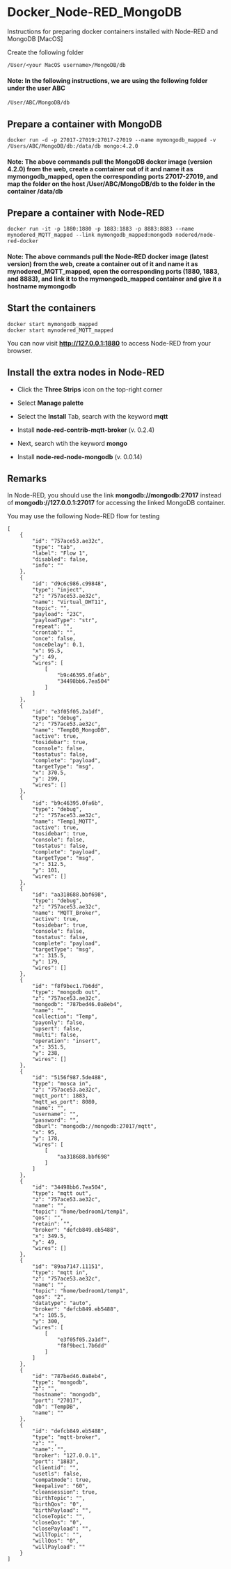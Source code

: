 # Docker_Node-RED_MongoDB
Instructions for preparing docker containers installed with Node-RED and MongoDB [MacOS]

Create the following folder

```
/User/<your MacOS username>/MongoDB/db
```

#### Note: In the following instructions, we are using the following folder under the user **ABC**

```
/User/ABC/MongoDB/db
```

## Prepare a container with MongoDB

```
docker run -d -p 27017-27019:27017-27019 --name mymongodb_mapped -v /Users/ABC/MongoDB/db:/data/db mongo:4.2.0
```
#### Note: The above commands pull the MongoDB docker image (version 4.2.0) from the web, create a comtainer out of it and name it as **mymongodb_mapped**, open the corresponding ports 27017-27019, and map the folder on the host **/User/ABC/MongoDB/db** to the folder in the container **/data/db**

## Prepare a container with Node-RED

```
docker run -it -p 1880:1880 -p 1883:1883 -p 8883:8883 --name mynodered_MQTT_mapped --link mymongodb_mapped:mongodb nodered/node-red-docker
```
#### Note: The above commands pull the Node-RED docker image (latest version) from the web, create a container out of it and name it as **mynodered_MQTT_mapped**, open the corresponding ports (1880, 1883, and 8883), and link it to the **mymongodb_mapped** container and give it a hostname **mymongodb**

## Start the containers

```
docker start mymongodb_mapped
docker start mynodered_MQTT_mapped
```

You can now visit **http://127.0.0.1:1880** to access Node-RED from your browser. 

## Install the extra nodes in Node-RED

* Click the **Three Strips** icon on the top-right corner
* Select **Manage palette** 
* Select the **Install** Tab, search with the keyword **mqtt** 
* Install **node-red-contrib-mqtt-broker** (v. 0.2.4)

* Next, search wtih the keyword **mongo** 
* Install **node-red-node-mongodb** (v. 0.0.14)

## Remarks

In Node-RED, you should use the link **mongodb://mongodb:27017** instead of **mongodb://127.0.0.1:27017** for accessing the linked MongoDB container.

You may use the following Node-RED flow for testing

```
[
    {
        "id": "757ace53.ae32c",
        "type": "tab",
        "label": "Flow 1",
        "disabled": false,
        "info": ""
    },
    {
        "id": "d9c6c986.c99848",
        "type": "inject",
        "z": "757ace53.ae32c",
        "name": "Virtual_DHT11",
        "topic": "",
        "payload": "23C",
        "payloadType": "str",
        "repeat": "",
        "crontab": "",
        "once": false,
        "onceDelay": 0.1,
        "x": 95.5,
        "y": 49,
        "wires": [
            [
                "b9c46395.0fa6b",
                "34498bb6.7ea504"
            ]
        ]
    },
    {
        "id": "e3f05f05.2a1df",
        "type": "debug",
        "z": "757ace53.ae32c",
        "name": "TempDB_MongoDB",
        "active": true,
        "tosidebar": true,
        "console": false,
        "tostatus": false,
        "complete": "payload",
        "targetType": "msg",
        "x": 370.5,
        "y": 299,
        "wires": []
    },
    {
        "id": "b9c46395.0fa6b",
        "type": "debug",
        "z": "757ace53.ae32c",
        "name": "Temp1_MQTT",
        "active": true,
        "tosidebar": true,
        "console": false,
        "tostatus": false,
        "complete": "payload",
        "targetType": "msg",
        "x": 312.5,
        "y": 101,
        "wires": []
    },
    {
        "id": "aa318688.bbf698",
        "type": "debug",
        "z": "757ace53.ae32c",
        "name": "MQTT_Broker",
        "active": true,
        "tosidebar": true,
        "console": false,
        "tostatus": false,
        "complete": "payload",
        "targetType": "msg",
        "x": 315.5,
        "y": 179,
        "wires": []
    },
    {
        "id": "f8f9bec1.7b6dd",
        "type": "mongodb out",
        "z": "757ace53.ae32c",
        "mongodb": "787bed46.0a8eb4",
        "name": "",
        "collection": "Temp",
        "payonly": false,
        "upsert": false,
        "multi": false,
        "operation": "insert",
        "x": 351.5,
        "y": 238,
        "wires": []
    },
    {
        "id": "5156f987.5de488",
        "type": "mosca in",
        "z": "757ace53.ae32c",
        "mqtt_port": 1883,
        "mqtt_ws_port": 8080,
        "name": "",
        "username": "",
        "password": "",
        "dburl": "mongodb://mongodb:27017/mqtt",
        "x": 95,
        "y": 178,
        "wires": [
            [
                "aa318688.bbf698"
            ]
        ]
    },
    {
        "id": "34498bb6.7ea504",
        "type": "mqtt out",
        "z": "757ace53.ae32c",
        "name": "",
        "topic": "home/bedroom1/temp1",
        "qos": "",
        "retain": "",
        "broker": "defcb849.eb5488",
        "x": 349.5,
        "y": 49,
        "wires": []
    },
    {
        "id": "89aa7147.11151",
        "type": "mqtt in",
        "z": "757ace53.ae32c",
        "name": "",
        "topic": "home/bedroom1/temp1",
        "qos": "2",
        "datatype": "auto",
        "broker": "defcb849.eb5488",
        "x": 105.5,
        "y": 300,
        "wires": [
            [
                "e3f05f05.2a1df",
                "f8f9bec1.7b6dd"
            ]
        ]
    },
    {
        "id": "787bed46.0a8eb4",
        "type": "mongodb",
        "z": "",
        "hostname": "mongodb",
        "port": "27017",
        "db": "TempDB",
        "name": ""
    },
    {
        "id": "defcb849.eb5488",
        "type": "mqtt-broker",
        "z": "",
        "name": "",
        "broker": "127.0.0.1",
        "port": "1883",
        "clientid": "",
        "usetls": false,
        "compatmode": true,
        "keepalive": "60",
        "cleansession": true,
        "birthTopic": "",
        "birthQos": "0",
        "birthPayload": "",
        "closeTopic": "",
        "closeQos": "0",
        "closePayload": "",
        "willTopic": "",
        "willQos": "0",
        "willPayload": ""
    }
]
```
